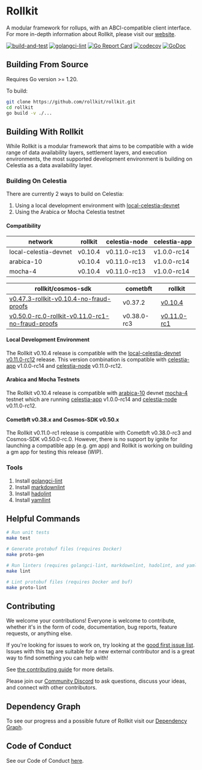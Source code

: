 # Rollkit

A modular framework for rollups, with an ABCI-compatible client interface. For more in-depth information about Rollkit, please visit our [website](https://rollkit.dev).

[![build-and-test](https://github.com/rollkit/rollkit/actions/workflows/test.yml/badge.svg)](https://github.com/rollkit/rollkit/actions/workflows/test.yml)
[![golangci-lint](https://github.com/rollkit/rollkit/actions/workflows/lint.yml/badge.svg)](https://github.com/rollkit/rollkit/actions/workflows/lint.yml)
[![Go Report Card](https://goreportcard.com/badge/github.com/rollkit/rollkit)](https://goreportcard.com/report/github.com/rollkit/rollkit)
[![codecov](https://codecov.io/gh/rollkit/rollkit/branch/main/graph/badge.svg?token=CWGA4RLDS9)](https://codecov.io/gh/rollkit/rollkit)
[![GoDoc](https://godoc.org/github.com/rollkit/rollkit?status.svg)](https://godoc.org/github.com/rollkit/rollkit)

## Building From Source

Requires Go version >= 1.20.

To build:

```sh
git clone https://github.com/rollkit/rollkit.git
cd rollkit 
go build -v ./...
```

## Building With Rollkit

While Rollkit is a modular framework that aims to be compatible with a wide
range of data availability layers, settlement layers, and execution
environments, the most supported development environment is building on Celestia
as a data availability layer.

### Building On Celestia

There are currently 2 ways to build on Celestia:

1. Using a local development environment with [local-celestia-devnet](https://github.com/rollkit/local-celestia-devnet)
1. Using the Arabica or Mocha Celestia testnet

#### Compatibility

| network               | rollkit    | celestia-node | celestia-app |
|-----------------------|------------|---------------|--------------|
| local-celestia-devnet | v0.10.4     | v0.11.0-rc13   | v1.0.0-rc14   |
| arabica-10            | v0.10.4     | v0.11.0-rc13   | v1.0.0-rc14   |
| mocha-4               | v0.10.4     | v0.11.0-rc13   | v1.0.0-rc14   |

| rollkit/cosmos-sdk                                        | cometbft                           | rollkit    |
|-----------------------------------------------------------|------------------------------------|------------|
| [v0.47.3-rollkit-v0.10.4-no-fraud-proofs](https://github.com/rollkit/cosmos-sdk/releases/tag/v0.47.3-rollkit-v0.10.4-no-fraud-proofs)                   | v0.37.2                            | [v0.10.4](https://github.com/rollkit/rollkit/releases/tag/v0.10.4)    |
| [v0.50.0-rc.0-rollkit-v0.11.0-rc1-no-fraud-proofs](https://github.com/rollkit/cosmos-sdk/releases/tag/v0.50.0-rc.0-rollkit-v0.11.0-rc1-no-fraud-proofs)     | v0.38.0-rc3                        | [v0.11.0-rc1](https://github.com/rollkit/rollkit/releases/tag/v0.11.0-rc1)|

#### Local Development Environment

The Rollkit v0.10.4 release is compatible with the
[local-celestia-devnet](https://github.com/rollkit/local-celestia-devnet)
[v0.11.0-rc12](https://github.com/rollkit/local-celestia-devnet/releases/tag/v0.11.0-rc12) release. This version combination is compatible with
[celestia-app](https://github.com/celestiaorg/celestia-app) v1.0.0-rc14 and
[celestia-node](https://github.com/celestiaorg/celestia-node) v0.11.0-rc12.

#### Arabica and Mocha Testnets

The Rollkit v0.10.4 release is compatible with [arabica-10](https://docs.celestia.org/nodes/arabica-devnet/) devnet [mocha-4](https://docs.celestia.org/nodes/mocha-testnet/) testnet which are running [celestia-app](https://github.com/celestiaorg/celestia-app) v1.0.0-rc14 and
[celestia-node](https://github.com/celestiaorg/celestia-node) v0.11.0-rc12.

#### Cometbft v0.38.x and Cosmos-SDK v0.50.x

The Rollkit v0.11.0-rc1 release is compatible with Cometbft v0.38.0-rc3 and Cosmos-SDK v0.50.0-rc.0. However, there is no support by ignite for launching a compatible app (e.g. gm app) and Rollkit is working on building a gm app for testing this release (WIP).

### Tools

1. Install [golangci-lint](https://golangci-lint.run/usage/install/)
1. Install [markdownlint](https://github.com/DavidAnson/markdownlint)
1. Install [hadolint](https://github.com/hadolint/hadolint)
1. Install [yamllint](https://yamllint.readthedocs.io/en/stable/quickstart.html)

## Helpful Commands

```sh
# Run unit tests
make test

# Generate protobuf files (requires Docker)
make proto-gen

# Run linters (requires golangci-lint, markdownlint, hadolint, and yamllint)
make lint

# Lint protobuf files (requires Docker and buf)
make proto-lint

```

## Contributing

We welcome your contributions! Everyone is welcome to contribute, whether it's in the form of code,
documentation, bug reports, feature requests, or anything else.

If you're looking for issues to work on, try looking at the [good first issue list](https://github.com/rollkit/rollkit/issues?q=is%3Aissue+is%3Aopen+label%3A%22good+first+issue%22). Issues with this tag are suitable for a new external contributor and is a great way to find something you can help with!

See [the contributing guide](./CONTRIBUTING.md) for more details.

Please join our [Community Discord](https://discord.com/invite/YsnTPcSfWQ) to ask questions, discuss your ideas, and connect with other contributors.

## Dependency Graph

To see our progress and a possible future of Rollkit visit our [Dependency
Graph](./docs/specification/rollkit-dependency-graph.md).

## Code of Conduct

See our Code of Conduct [here](https://docs.celestia.org/community/coc).
